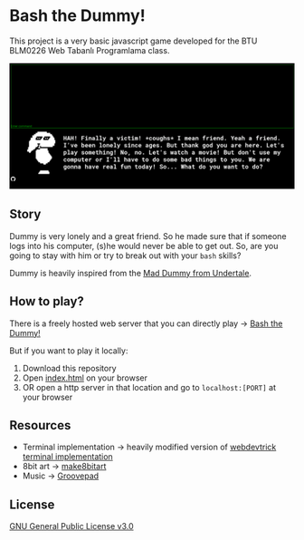# Bash the Dummy!

This project is a very basic javascript game developed for the BTU BLM0226 Web Tabanlı Programlama class.

![screenshot](images/ss0.png)

## Story

Dummy is very lonely and a great friend. So he made sure that if someone logs into his computer, (s)he would never be able to get out. So, are you going to stay with him or try to break out with your `bash` skills?  

Dummy is heavily inspired from the [Mad Dummy from Undertale](https://undertale.fandom.com/wiki/Mad_Dummy).

## How to play?

There is a freely hosted web server that you can directly play -> [Bash the Dummy!](http://bashthedummy.coolpage.biz/)  

But if you want to play it locally:

1. Download this repository
2. Open [index.html](index.html) on your browser
3. OR open a http server in that location and go to `localhost:[PORT]` at your browser

## Resources

* Terminal implementation -> heavily modified version of [webdevtrick terminal implementation](https://webdevtrick.com/javascript-terminal-emulator/)
* 8bit art -> [make8bitart](https://make8bitart.com/)
* Music -> [Groovepad](https://play.google.com/store/apps/details?id=com.easybrain.make.music&hl=en_US&gl=US)

## License

[GNU General Public License v3.0](LICENSE)